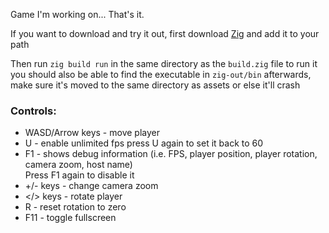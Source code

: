 Game I'm working on... That's it.

If you want to download and try it out, first download [Zig](https://ziglang.org/download/) and add it to your path

Then run `zig build run` in the same directory as the `build.zig` file to run it\
you should also be able to find the executable in `zig-out/bin` afterwards, make sure it's moved to the same directory as assets or else it'll crash

### Controls:
- WASD/Arrow keys - move player
- U - enable unlimited fps press U again to set it back to 60
- F1 - shows debug information (i.e. FPS, player position, player rotation, camera zoom, host name)\
   Press F1 again to disable it
- +/- keys - change camera zoom
- </> keys - rotate player
- R - reset rotation to zero
- F11 - toggle fullscreen
